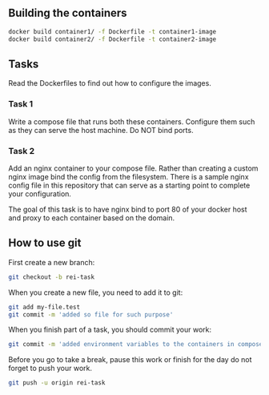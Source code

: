 ## Building the containers

```sh
docker build container1/ -f Dockerfile -t container1-image
docker build container2/ -f Dockerfile -t container2-image
```

## Tasks

Read the Dockerfiles to find out how to configure the images.

### Task 1

Write a compose file that runs both these containers. Configure them
such as they can serve the host machine. Do NOT bind ports.


### Task 2

Add an nginx container to your compose file. Rather than
creating a custom nginx image bind the config from the filesystem.
There is a sample nginx config file in this repository that can
serve as a starting point to complete your configuration.

The goal of this task is to have nginx bind to port 80
of your docker host and proxy to each container based on the domain.


## How to use git

First create a new branch:
```sh
git checkout -b rei-task
```

When you create a new file, you need to add it to git:
```sh
git add my-file.test
git commit -m 'added so file for such purpose'
```

When you finish part of a task, you should commit your work:
```sh
git commit -m 'added environment variables to the containers in compose' docker-compose.yml
```

Before you go to take a break, pause this work or finish for the day
do not forget to push your work.
```sh
git push -u origin rei-task
```
